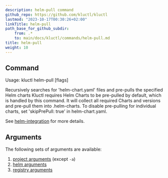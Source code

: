 ```yaml
---
description: helm-pull command
github_repo: https://github.com/kluctl/kluctl
lastmod: "2023-10-17T00:30:26+02:00"
linkTitle: helm-pull
path_base_for_github_subdir:
    from: .*
    to: main/docs/kluctl/commands/helm-pull.md
title: helm-pull
weight: 10
---
```




## Command
<!-- BEGIN SECTION "helm-pull" "Usage" false -->
Usage: kluctl helm-pull [flags]

Recursively searches for 'helm-chart.yaml' files and pre-pulls the specified Helm charts
Kluctl requires Helm Charts to be pre-pulled by default, which is handled by this command. It will collect
all required Charts and versions and pre-pull them into .helm-charts. To disable pre-pulling for individual charts,
set 'skipPrePull: true' in helm-chart.yaml.

<!-- END SECTION -->

See [helm-integration](../deployments/helm.md) for more details.

## Arguments
The following sets of arguments are available:
1. [project arguments](./common-arguments.md#project-arguments) (except `-a`)
1. [helm arguments](./common-arguments.md#helm-arguments)
1. [registry arguments](./common-arguments.md#registry-arguments)
